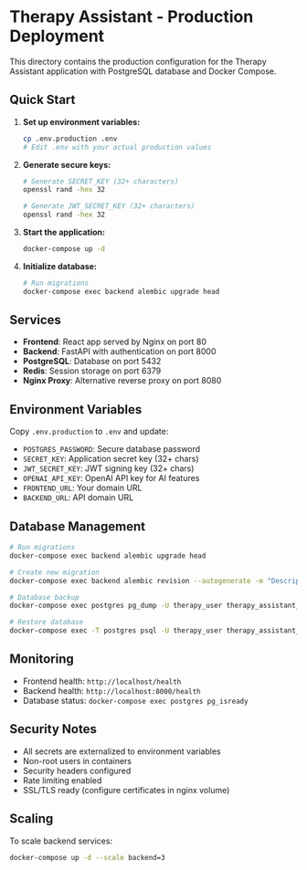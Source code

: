 # Therapy Assistant - Production Deployment

This directory contains the production configuration for the Therapy Assistant application with PostgreSQL database and Docker Compose.

## Quick Start

1. **Set up environment variables:**
   ```bash
   cp .env.production .env
   # Edit .env with your actual production values
   ```

2. **Generate secure keys:**
   ```bash
   # Generate SECRET_KEY (32+ characters)
   openssl rand -hex 32

   # Generate JWT_SECRET_KEY (32+ characters)  
   openssl rand -hex 32
   ```

3. **Start the application:**
   ```bash
   docker-compose up -d
   ```

4. **Initialize database:**
   ```bash
   # Run migrations
   docker-compose exec backend alembic upgrade head
   ```

## Services

- **Frontend**: React app served by Nginx on port 80
- **Backend**: FastAPI with authentication on port 8000  
- **PostgreSQL**: Database on port 5432
- **Redis**: Session storage on port 6379
- **Nginx Proxy**: Alternative reverse proxy on port 8080

## Environment Variables

Copy `.env.production` to `.env` and update:

- `POSTGRES_PASSWORD`: Secure database password
- `SECRET_KEY`: Application secret key (32+ chars)
- `JWT_SECRET_KEY`: JWT signing key (32+ chars)  
- `OPENAI_API_KEY`: OpenAI API key for AI features
- `FRONTEND_URL`: Your domain URL
- `BACKEND_URL`: API domain URL

## Database Management

```bash
# Run migrations
docker-compose exec backend alembic upgrade head

# Create new migration
docker-compose exec backend alembic revision --autogenerate -m "Description"

# Database backup
docker-compose exec postgres pg_dump -U therapy_user therapy_assistant_db > backup.sql

# Restore database
docker-compose exec -T postgres psql -U therapy_user therapy_assistant_db < backup.sql
```

## Monitoring

- Frontend health: `http://localhost/health`
- Backend health: `http://localhost:8000/health`  
- Database status: `docker-compose exec postgres pg_isready`

## Security Notes

- All secrets are externalized to environment variables
- Non-root users in containers
- Security headers configured
- Rate limiting enabled
- SSL/TLS ready (configure certificates in nginx volume)

## Scaling

To scale backend services:
```bash
docker-compose up -d --scale backend=3
```